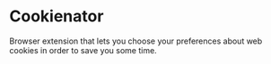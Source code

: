# Cookienator
Browser extension that lets you choose your preferences about web cookies in order to save you some time.
